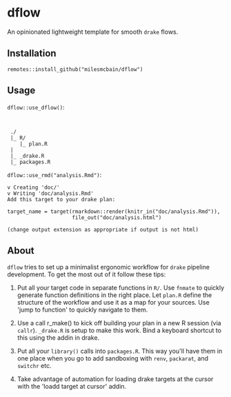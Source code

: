 # dflow

An opinionated lightweight template for smooth `drake` flows.

## Installation

`remotes::install_github("milesmcbain/dflow")`

## Usage

`dflow::use_dflow()`:

```


 ./
 |_ R/
    |_ plan.R
 |
 |_ _drake.R
 |_ packages.R

```

`dflow::use_rmd("analysis.Rmd")`:

```
v Creating 'doc/'
v Writing 'doc/analysis.Rmd'
Add this target to your drake plan:

target_name = target(rmarkdown::render(knitr_in("doc/analysis.Rmd")),
                     file_out("doc/analysis.html")

(change output extension as appropriate if output is not html)
```


## About

`dflow` tries to set up a minimalist ergonomic workflow for `drake` pipeline development. To get the most out of it follow these tips:

1. Put all your target code in separate functions in `R/`. Use `fnmate` to
   quickly generate function definitions in the right place. Let `plan.R` define
   the structure of the workflow and use it as a map for your sources. Use 'jump
   to function' to quickly navigate to them.

2. Use a call r_make() to kick off building your plan in a new R session (via
   `callr`). `_drake.R` is setup to make this work. Bind a keyboard shortcut to
   this using the addin in drake.

3. Put all your `library()` calls into `packages.R`. This way you'll have them
   in one place when you go to add sandboxing with `renv`, `packarat`, and
   `switchr` etc.

4. Take advantage of automation for loading drake targets at the cursor with the
   'loadd target at cursor' addin.
